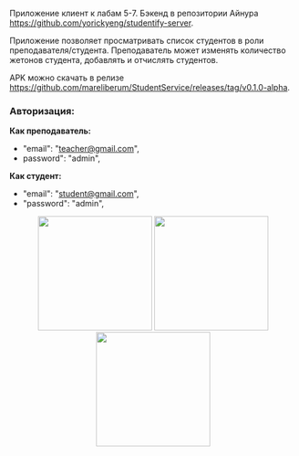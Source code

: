Приложение клиент к лабам 5-7. Бэкенд в репозитории Айнура https://github.com/yorickyeng/studentify-server.

Приложение позволяет просматривать список студентов в роли преподавателя/студента. Преподаватель может изменять количество жетонов студента, 
добавлять и отчислять студентов. 

APK можно скачать в релизе https://github.com/mareliberum/StudentService/releases/tag/v0.1.0-alpha.

### Авторизация: ###

**Как преподаватель:**
 - "email": "teacher@gmail.com",
 - password": "admin",

**Как студент:**
 - "email": "student@gmail.com",
 - "password": "admin",   


<div align="center">
   <img src="https://github.com/user-attachments/assets/8a40962e-1414-4557-96ab-b76c463c00eb" width="200"/>
  <img src="https://github.com/user-attachments/assets/ff395491-88b9-4e8c-bf6b-f6916ccf82a2" width="200"/>
  <img src="https://github.com/user-attachments/assets/d6259e23-759b-4dd1-9a43-30d558c77383" width="200"/>
</div>
